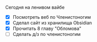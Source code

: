 Сегодня на ленивом вайбе
- [x] Посмотреть веб по Членистоногим
- [x] Сделал сайт из хранилища Obsidian
- [x] Прочитать 8 главу "Обломова"
- [ ] Сделать д/з по членистоногим